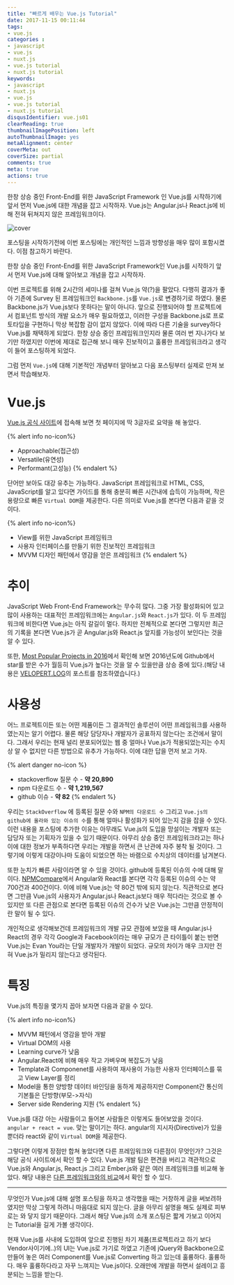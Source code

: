 ```yaml
---
title: "빠르게 배우는 Vue.js Tutorial"
date: 2017-11-15 00:11:44
tags: 
- vue.js
categories :
- javascript
- vue.js
- nuxt.js
- vue.js tutorial
- nuxt.js tutorial
keywords:
- javascript
- nuxt.js
- vue.js
- vue.js tutorial
- nuxt.js tutorial
disqusIdentifier: vue.js01
clearReading: true
thumbnailImagePosition: left
autoThumbnailImage: yes
metaAlignment: center
coverMeta: out
coverSize: partial
comments: true
meta: true
actions: true
---
```


<!-- more -->
한창 상승 중인 Front-End를 위한 JavaScript Framework 인 Vue.js를 시작하기에 앞서 먼저 Vue.js에 대한 개념을 잡고 시작하자. Vue.js는 Angular.js나 React.js에 비해 전혀 뒤쳐지지 않은 프레임워크이다.
<!-- more -->

<!-- excerpt -->
<!-- excerpt -->


![cover](cover.png)

포스팅을 시작하기전에 이번 포스팅에는 개인적인 느낌과 방향성을 매우 많이 포함시켰다. 이점 참고하기 바란다.

한창 상승 중인 Front-End를 위한 JavaScript Framework인 Vue.js를 시작하기 앞서 먼저 Vue.js에 대해 알아보고 개념을 잡고 시작하자.

이번 프로젝트를 위해 2시간의 세미나를 걸쳐 Vue.js 약(?)을 팔았다. 다행히 결과가 좋아 기존에 Survey 된 프레임워크인 `Backbone.js`를 `Vue.js`로 변경하기로 하였다. 물론 Backbone.js가 Vue.js보다 못하다는 말이 아니다. 앞으로 진행되어야 할 프로젝트에서 컴포넌트 방식의 개발 요소가 매우 필요하였고, 이러한 구성을 Backbone.js로 프로토타입을 구현하니 막상 복잡함 감이 없지 않았다. 이에 따라 다른 기술을 survey하다 Vue.js를 채택하게 되었다. 한창 상승 중인 프레임워크인지라 물론 여러 번 지나가다 보기만 하였지만 이번에 제대로 접근해 보니 매우 진보적이고 훌륭한 프레임워크라고 생각이 들어 포스팅하게 되었다.

그럼 먼저 `Vue.js`에 대해 기본적인 개념부터 알아보고 다음 포스팅부터 실제로 만져 보면서 학습해보자.

# Vue.js

[Vue.js 공식 사이트](https://kr.vuejs.org/)에 접속해 보면 첫 페이지에 딱 3글자로 요약을 해 놓았다.

{% alert info no-icon%}
* Approachable(접근성)
* Versatile(유연성)
* Performant(고성능)
{% endalert %}

단어만 보아도 대강 유추는 가능하다. JavaScript 프레임워크로 HTML, CSS, JavaScript를 알고 있다면 가이드를 통해 충분히 빠른 시간내에 습득이 가능하며, 작은 용량으로 빠른 `Virtual DOM`을 제공한다. 다른 의미로 Vue.js를 본다면 다음과 같을 것이다.

{% alert info no-icon%}
* View를 위한 JavaScript 프레임워크
* 사용자 인터페이스를 만들기 위한 진보적인 프레임워크
* MVVM 디자인 패턴에서 영감을 얻은 프레임워크
{% endalert %}

# 추이
JavaScript Web Front-End Framework는 무수히 많다. 그중 가장 활성화되어 있고 많이 사용하는 대표적인 프레임워크에는 `Angular.js`와 `React.js`가 있다. 이 두 프레임워크에 비한다면 Vue.js는 아직 갈길이 멀다. 하지만 전체적으로 본다면 그렇지만 최근의 기록을 본다면 Vue.js가 곧 Angular.js와 React.js 앞지를 가능성이 보인다는 것을 알 수 있다.

<script type="text/javascript" src="https://ssl.gstatic.com/trends_nrtr/1173_RC01/embed_loader.js"></script> <script type="text/javascript"> trends.embed.renderExploreWidget("TIMESERIES", {"comparisonItem":[{"keyword":"Vue.js","geo":"","time":"today 5-y"}],"category":0,"property":""}, {"exploreQuery":"date=today 5-y&q=Vue.js","guestPath":"https://trends.google.co.kr:443/trends/embed/"}); </script> 

또한, [Most Popular Projects in 2016](https://risingstars2016.js.org/?ref=freecodecamp-loves-you#all)에서 확인해 보면 2016년도에 Github에서 star를 받은 수가 월등히 Vue.js가 높다는 것을 알 수 있을만큼 상승 중에 있다.(해당 내용은 [VELOPERT.LOG](https://velopert.com/3007)의 포스트를 참조하였습니다.)

# 사용성

어느 프로젝트이든 또는 어떤 제품이든 그 결과적인 솔루션이 어떤 프레임워크를 사용하였는지는 알기 어렵다. 물론 해당 담당자나 개발자가 공표하지 않는다는 조건에서 말이다. 그래서 우리는 현재 널리 분포되어있는 웹 중 얼마나 Vue.js가 적용되었는지는 수치상 알 수 없지만 다른 방법으로 유추가 가능하다. 이에 대한 답을 먼저 보고 가자.

{% alert danger no-icon %}
* stackoverflow 질문 수 - **약 20,890**
* npm 다운로드 수 - **약 1,219,567**
* github 이슈 - **약 82**
{% endalert %}


우리는 `StackOverflow` 에 등록된 질문 수와 `NPM의 다운로드 수` 그리고 `Vue.js의 github에 올라와 있는 이슈의 수`를 통해 얼마나 활성화가 되어 있는지 감을 잡을 수 있다. 이런 내용을 포스팅에 추가한 이유는 아무래도 Vue.js의 도입을 망설이는 개발자 또는 담당자 또는 기획자가 있을 수 있기 때문이다. 아무리 상승 중인 프레임워크라고는 하나 이에 대한 정보가 부족하다면 우리는 개발을 하면서 큰 난관에 자주 봉착 될 것이다. 그렇기에 이렇게 대강이나마 도움이 되었으면 하는 바램으로 수치상의 데이터를 남겨본다. 

또한 눈치가 빠른 사람이라면 알 수 있을 것이다. github에 등록된 이슈의 수에 대해 말이다. [NPMCompare](https://npmcompare.com/compare/angular,react,vue)에서 Angular와 React를 본다면 각각 등록된 이슈의 수는 약 700건과 400건이다. 이에 비해 Vue.js는 약 80건 밖에 되지 않는다. 직관적으로 본다면 그만큼 Vue.js의 사용자가 Angular.js나 React.js보다 매우 적다라는 것으로 볼 수 있지만 또 다른 관점으로 본다면 등록된 이슈의 건수가 낮은 Vue.js는 그만큼 안정적이란 말이 될 수 있다.

개인적으로 생각해보건데 프레임워크의 개발 규모 관점에 보았을 때 Angular.js나 React의 경우 각각 Google과 Facebook이라는 매우 규모가 큰 타이틀이 붙는 반면 Vue.js는 Evan You라는 단일 개발자가 개발이 되었다. 규모의 차이가 매우 크지만 전혀 Vue.js가 밀리지 않는다고 생각된다.

# 특징
Vue.js의 특징을 몇가지 꼽아 보자면 다음과 같을 수 있다.

{% alert info no-icon%}
* MVVM 패턴에서 영감을 받아 개발
* Virtual DOM의 사용
* Learning curve가 낮음
* Angular.React에 비해 매우 작고 가벼우며 복잡도가 낮음
* Template과 Componenet를 사용하여 재사용이 가능한 사용자 인터페이스를 묶고 View Layer를 정리
* Model을 통한 양방향 데이터 바인딩을 동하게 제공하지만 Component간 통신의 기본틀은 단방향(부모->자식)
* Server side Rendering 지원
{% endalert %}

Vue.js를 대강 아는 사람들이고 들어본 사람들은 이렇게도 들어보았을 것이다. `angular + react = vue`. 맞는 말이기는 하다. angular의 지시자(Directive)가 있을 뿐더라 react와 같이 `Virtual DOM`을 제공한다. 

그렇다면 이렇게 장점만 합쳐 놓았다면 다른 프레임워크와 다른점이 무엇인가?
그것은 해당 공식 사이트에서 확인 할 수 있다. Vue.js 개발 팀은 편견을 버리고 객관적으로 Vue.js와 Angular.js, React.js 그리고 Ember.js와 같은 여러 프레임워크를 비교해 놓았다. 해당 내용은 [다른 프레임워크와의 비교](https://kr.vuejs.org/v2/guide/comparison.html)에서 확인 할 수 있다.

- - - 

무엇인가 Vue.js에 대해 설명 포스팅을 하자고 생각했을 때는 거창하게 글을 써보려하였지만 막상 그렇게 하려니 마음대로 되지 않는다. 글을 아무리 설명을 해도 실제로 피부로는 와 닿지 않기 때문이다. 그래서 해당 Vue.js의 소개 포스팅은 짧게 가보고 이어지는 Tutorial을 길게 가볼 생각이다.

현재 Vue.js를 사내에 도입하여 앞으로 진행된 차기 제품(프로젝트라고 하기 보다 Vendor사이기에..)의 UI는 Vue.js로 가기로 하였고 기존에 jQuery와 Backbone으로 만들어 놓은 여러 Component를 Vue.js로 Converting 하고 있는데 훌륭하다. 훌륭하다. 매우 훌륭하다라고 자꾸 느껴지는 Vue.js이다. 오래만에 개발을 하면서 설레이고 흥분되는 느낌을 받는다.
